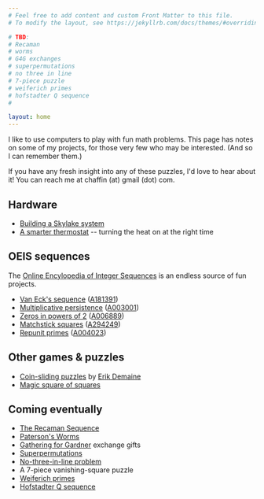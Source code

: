 ```yaml
---
# Feel free to add content and custom Front Matter to this file.
# To modify the layout, see https://jekyllrb.com/docs/themes/#overriding-theme-defaults

# TBD:
# Recaman
# worms
# G4G exchanges
# superpermutations
# no three in line
# 7-piece puzzle
# weiferich primes
# hofstadter Q sequence
#

layout: home
---
```


I like to use computers to play with fun math problems. This page has
notes on some of my projects, for those very few who may be
interested. (And so I can remember them.)

If you have any fresh insight into any of these puzzles, I'd love to
hear about it! You can reach me at chaffin (at) gmail (dot) com.

## Hardware

- [Building a Skylake system](skylake/skylake.html)
- [A smarter thermostat](preheat/preheat.html) -- turning the heat on at the right time

## OEIS sequences

The [Online Encylopedia of Integer Sequences](http://oeis.org) is an
endless source of fun projects.

- [Van Eck's sequence](vaneck/vaneck.html) ([A181391](https://oeis.org/A181391))
- [Multiplicative persistence](persistence/persistence.html) ([A003001](https://oeis.org/A003001))
- [Zeros in powers of 2](twozeros/twozeros.html) ([A006889](https://oeis.org/A006889))
- [Matchstick squares](matchsticks/matchsticks.html) ([A294249](https://oeis.org/A294249))
- [Repunit primes](repunit-primes/repunit-primes.html) ([A004023](https://oeis.org/A004023))

## Other games & puzzles

- [Coin-sliding puzzles](coin-sliding/coin-sliding.html) by [Erik Demaine](https://erikdemaine.org/)
- [Magic square of squares](magic-squares/magic-squares.html)

## Coming eventually

- [The Recaman Sequence](https://oeis.org/A005132)
- [Paterson's Worms](https://en.wikipedia.org/wiki/Paterson%27s_worms)
- [Gathering for Gardner](https://www.gathering4gardner.org/) exchange gifts
- [Superpermutations](https://www.gregegan.net/SCIENCE/Superpermutations/Superpermutations.html)
- [No-three-in-line problem](http://oeis.org/A000769)
- A 7-piece vanishing-square puzzle
- [Weiferich primes](http://oeis.org/A001220)
- [Hofstadter Q sequence](http://oeis.org/A005185)
